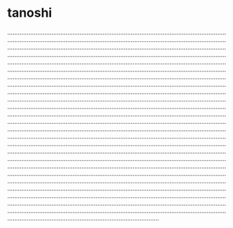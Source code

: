 # tanoshi

..................................................................................................................................................................................................................................................................................................................................................................................................................................................................................................................................................................................................................................................................................................................................................................................................................................................................................................................................................................................................................................................................................................................................................................................................................................................................................................................................................................................................................................................................................................................................................................................................................................................................................................................................................................................................................................................................................................................................................................................................................................................................................................................................................................................................................................................................................................................................................................................................................................................................................................................................................................................................................................................................................................................................................................................................................................................................................................................................................................................................................................................................................................................................................................................................................................................................................................................